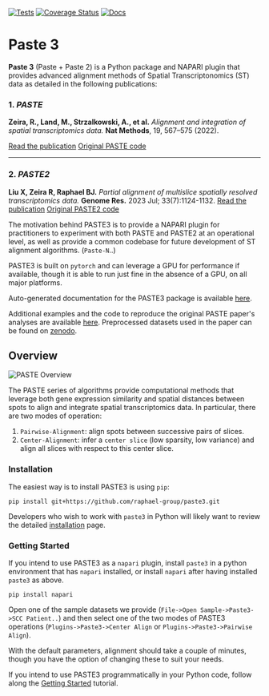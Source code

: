 [![Tests](https://github.com/raphael-group/paste3/actions/workflows/test_pinned_deps.yml/badge.svg)](https://github.com/raphael-group/paste3/actions/workflows/test_pinned_deps.yml)
[![Coverage Status](https://coveralls.io/repos/github/raphael-group/paste3/badge.svg?branch=main)](https://coveralls.io/github/raphael-group/paste3?branch=main)
[![Docs](https://github.com/raphael-group/paste3/actions/workflows/docs.yml/badge.svg)](https://raphael-group.github.io/paste3/)

# Paste 3

**Paste 3** (Paste + Paste 2) is a Python package and NAPARI plugin that
provides advanced alignment methods of Spatial Transcriptonomics (ST) data
as detailed in the following publications:

### 1. *PASTE*
**Zeira, R., Land, M., Strzalkowski, A., et al.**
*Alignment and integration of spatial transcriptomics data.*
**Nat Methods**, 19, 567–575 (2022).

[Read the publication](https://doi.org/10.1038/s41592-022-01459-6)
[Original PASTE code](https://github.com/raphael-group/paste)

---

### 2. *PASTE2*
**Liu X, Zeira R, Raphael BJ.**
*Partial alignment of multislice spatially resolved transcriptomics data.*
**Genome Res.** 2023 Jul; 33(7):1124-1132.
[Read the publication](https://doi.org/10.1101/gr.277670.123)
[Original PASTE2 code](https://github.com/raphael-group/paste2)

The motivation behind PASTE3 is to provide a NAPARI plugin
for practitioners to experiment with both PASTE and PASTE2 at an operational
level, as well as provide a common codebase for future development of ST
alignment algorithms. (`Paste-N`..)

PASTE3 is built on `pytorch` and can leverage a GPU for performance if
available, though it is able to run just fine in the absence of a GPU, on all
major platforms.

Auto-generated documentation for the PASTE3 package is available [here](https://raphael-group.github.io/paste3/).

Additional examples and the code to reproduce the original PASTE paper's analyses are available [here](https://github.com/raphael-group/paste_reproducibility). Preprocessed datasets used in the paper can be found on [zenodo](https://doi.org/10.5281/zenodo.6334774).

## Overview

![PASTE Overview](https://github.com/raphael-group/paste/blob/main/docs/source/_static/images/paste_overview.png)

The PASTE series of algorithms provide computational methods that leverage both
gene expression  similarity and spatial distances between spots to align and
integrate spatial transcriptomics data. In particular, there are two modes of
operation:
1. `Pairwise-Alignment`: align spots between successive pairs of slices.
2. `Center-Alignment`: infer a `center slice` (low sparsity, low variance) and
align all slices with respect to this center slice.


### Installation

The easiest way is to install PASTE3 is using `pip`:

`pip install git+https://github.com/raphael-group/paste3.git`

Developers who wish to work with `paste3` in Python will likely want to review
the detailed [installation](https://raphael-group.github.io/paste3/installation)
page.


### Getting Started

If you intend to use PASTE3 as a `napari` plugin, install `paste3` in a python
environment that has `napari` installed, or install `napari` after having
installed `paste3` as above.

`pip install napari`

Open one of the sample datasets we provide (`File->Open Sample->Paste3->SCC Patient..`)
and then select one of the two modes of PASTE3 operations
(`Plugins->Paste3->Center Align` or `Plugins->Paste3->Pairwise Align`).

With the default parameters, alignment should take a couple of minutes, though
you have the option of changing these to suit your needs.

If you intend to use PASTE3 programmatically in your Python code, follow along
the [Getting Started](https://raphael-group.github.io/paste3/notebooks/paste_tutorial.html)
tutorial.

